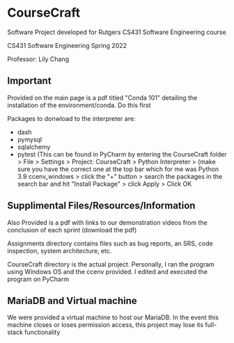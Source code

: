 # CourseCraft
Software Project developed for Rutgers CS431 Software Engineering course

CS431 Software Engineering Spring 2022 

Professor: Lily Chang  

## Important

Provided on the main page is a pdf titled "Conda 101" detailing the installation of the environment/conda. Do this first

Packages to donwload to the interpreter are:
* dash
* pymysql
* sqlalchemy
* pytest
(This can be found in PyCharm by entering the CourseCraft folder > File > Settings > Project: CourseCraft > Python Interpreter > (make sure you have the correct one at the top bar which for me was Python 3.9 ccenv_windows > click the "+" button > search the packages in the search bar and hit "Install Package" > click Apply > Click OK

## Supplimental Files/Resources/Information

Also Provided is a pdf with links to our demonstration videos from the conclusion of each sprint (download the pdf)

Assignments directory contains files such as bug reports, an SRS, code inspection, system architecture, etc.

CourseCraft directory is the actual project. Personally, I ran the program using Windows OS and the ccenv provided. I edited and executed the program on PyCharm

## MariaDB and Virtual machine

We were provided a virtual machine to host our MariaDB. In the event this machine closes or loses permission access, this project may lose its full-stack functionality
